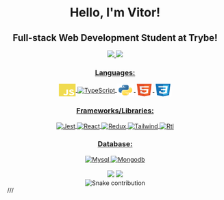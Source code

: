 <h1 align="center">Hello, I'm Vitor!</h1>
<h2 align="center">Full-stack Web Development Student at Trybe!</h2>

<div align="center">
  <a href="https://github.com/vitorimbroisi">
  <img height="165em" src="https://github-readme-stats.vercel.app/api?username=vitorimbroisi&show_icons=true&theme=algolia&include_all_commits=true&count_private=true"/>
  <img height="165em" src="https://github-readme-stats.vercel.app/api/top-langs/?username=vitorimbroisi&layout=compact&langs_count=7&theme=algolia"/>
</div>

<div align="center">
  <div align="center">
    <h3>Languages:</h3>
    <img align="center" title="JavaScript" alt="JavaScript" height="30" width="40" src="https://raw.githubusercontent.com/devicons/devicon/master/icons/javascript/javascript-plain.svg">
    <img align="center" title="TypeScript" alt="TypeScript" height="30" width="40" src="https://cdn.jsdelivr.net/gh/devicons/devicon/icons/typescript/typescript-original.svg">
    <img align="center" title="Python" alt="Python" height="30" width="40" src="https://raw.githubusercontent.com/devicons/devicon/master/icons/python/python-original.svg">
    <img align="center" title="HTML5" alt="HTML" height="30" width="40" src="https://raw.githubusercontent.com/devicons/devicon/master/icons/html5/html5-original.svg">
    <img align="center" title="CSS3"  alt="CSS" height="30" width="40" src="https://raw.githubusercontent.com/devicons/devicon/master/icons/css3/css3-original.svg">
  </div>

  <div>
    <h3>Frameworks/Libraries:</h3>
    <img align="center" title="Jest" alt="Jest" height="30" width="40" src="https://cdn.jsdelivr.net/gh/devicons/devicon/icons/jest/jest-plain.svg" />
    <img align="center" title="React.js" alt="React" height="35" width="45" src="https://cdn.jsdelivr.net/gh/devicons/devicon/icons/react/react-original-wordmark.svg" />
    <img align="center" title="Redux.js" alt="Redux" height="35" width="45" src="https://cdn.jsdelivr.net/gh/devicons/devicon/icons/redux/redux-original.svg" />
    <img align="center" title="Tailwind CSS" alt="Tailwind" height="35" width="45" src="https://cdn.jsdelivr.net/gh/devicons/devicon/icons/tailwindcss/tailwindcss-plain.svg" />
    <img align="center" title="RTL" alt="Rtl" height="35" width="35" src="https://testing-library.com/img/octopus-64x64.png" />
  </div>
  
  <div>
    <h3>Database:</h3>
    <img align="center" title="MySQL" alt="Mysql" height="70" width="60" src="https://cdn.jsdelivr.net/gh/devicons/devicon/icons/mysql/mysql-original-wordmark.svg">
    <img align="center" title="MongoDB" alt="Mongodb" height="45" width="55" src="https://cdn.jsdelivr.net/gh/devicons/devicon/icons/mongodb/mongodb-original-wordmark.svg">
  </div>
</div>

<br>

<div align="center">
  <a href="mailto:imbroisi.vitor@gmail.com"><img width="107" src="https://img.shields.io/badge/-Gmail-%23333?style=for-the-badge&logo=gmail&logoColor=white" target="_blank"></a>
  <a href="https://www.linkedin.com/in/vitor-imbroisi/" target="_blank"><img  width="134" src="https://img.shields.io/badge/-LinkedIn-%230077B5?style=for-the-badge&logo=linkedin&logoColor=white" target="_blank"></a>
</div>

<div align="center">
  <img align="center" alt="Snake contribution" src="https://github.com/vitorimbroisi/vitorimbroisi/blob/output/github-contribution-grid-snake.svg" />
</div>
///


